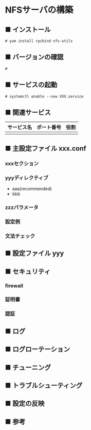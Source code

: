 # NFSサーバの構築
## ■ インストール
```
# yum install rpcbind nfs-utils
```
## ■ バージョンの確認
```
# 
```
## ■ サービスの起動
```
# systemctl enable --now XXX.service
```
## ■ 関連サービス
|サービス名|ポート番号|役割|
|:---|:---|:---|
||||

## ■ 主設定ファイル xxx.conf
### xxxセクション
### yyyディレクティブ
- aaa(recommended)
- bbb
### zzzパラメータ
### 設定例
### 文法チェック
## ■ 設定ファイル yyy
## ■ セキュリティ
### firewall
### 証明書
### 認証
## ■ ログ
## ■ ログローテーション
## ■ チューニング
## ■ トラブルシューティング
## ■ 設定の反映
## ■ 参考

